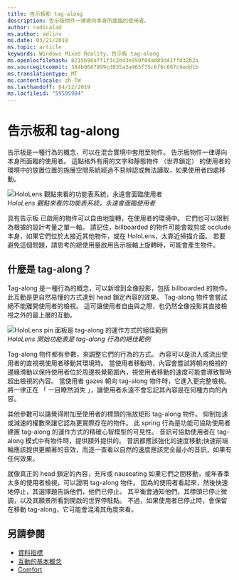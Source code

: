 ```yaml
---
title: 告示板和 tag-along
description: 告示板物件一律導向本身所面臨的使用者。
author: radicalad
ms.author: adlinv
ms.date: 03/21/2018
ms.topic: article
keywords: Windows Mixed Reality，告示板 tag-along
ms.openlocfilehash: 8215b96aff1f3c2d43e959f04ad83d41ffd32b2a
ms.sourcegitcommit: 384b0087899cd835a3a965f75c6f6c607c9edd1b
ms.translationtype: MT
ms.contentlocale: zh-TW
ms.lasthandoff: 04/12/2019
ms.locfileid: "59595984"
---
```

# <a name="billboarding-and-tag-along"></a>告示板和 tag-along

告示板是一種行為的概念，可以在混合實境中套用至物件。 告示板物件一律導向本身所面臨的使用者。 這點格外有用的文字和靜態物件 （世界鎖定） 的使用者的環境中的放置位置的施展空間系統經過不易辨認或無法讀取，如果使用者四處移動。

![HoloLens 觀點來看的功能表系統，永遠會面臨使用者](images/billboarding-fragments.gif)<br>
*HoloLens 觀點來看的功能表系統，永遠會面臨使用者*

具有告示板 已啟用的物件可以自由地旋轉，在使用者的環境中。 它們也可以限制為根據的設計考量之單一軸。 請記住，billboarded 的物件可能會裁剪或 occlude 本身，如果它們位於太接近其他物件，或在 HoloLens，太靠近掃描介面。 若要避免這個問題，請思考的總使用量啟用告示板軸上旋轉時，可能會產生物件。

## <a name="what-is-a-tag-along"></a>什麼是 tag-along？

Tag-along 是一種行為的概念，可以新增到全像投影，包括 billboarded 的物件。 此互動是更自然易懂的方式達到 head 鎖定內容的效果。 Tag-along 物件會嘗試絕不能離開使用者的檢視。 這可讓使用者自由與之際，也仍然全像投影其直接檢視之外的最上層的互動。

![HoloLens pin 面板是 tag-along 的運作方式的絕佳範例](images/tagalong-1000px.jpg)<br>
*HoloLens 開始功能表是 tag-along 行為的絕佳範例*

Tag-along 物件都有參數，來調整它們的行為的方式。 內容可以是流入或流出使用者的直視視使用者移動其環境時。 當使用者移動時，內容會嘗試將朝向檢視的邊緣滑動以保持使用者位於周邊視覺範圍內，視使用者移動的速度可能會導致暫時超出檢視的內容。 當使用者 gazes 朝向 tag-along 物件時，它進入更完整檢視。 將一律正在 「 一目瞭然消失 」，讓使用者永遠不會忘記其內容是在何種方向的內容。

其他參數可以讓覺得附加至使用者的標頭的拖放矩形 tag-along 物件。 抑制加速或減速的權數來讓它認為更實際存在的物件。 此 spring 行為是功能可協助使用者建置 tag-along 的運作方式的精確心智模型的可見性。 音訊可協助使用者在 tag-along 模式中有物件時，提供額外提供的。 音訊都應該強化的速度移動;快速前端輪應該提供更顯著的音效，而逐一查看以自然的速度應該完全最小的音訊，如果有任何效果。

就像真正的 head 鎖定的內容，充斥或 nauseating 如果它們之間移動，或年春季太多的使用者檢視，可以證明 tag-along 物件。 因為的使用者看起來，然後快速地停止，其選擇題告訴他們，他們已停止。 其平衡會通知他們，其標頭已停止微調，以及其願景所看到開啟的世界停駐點。 不過，如果使用者已停止時，會保留在移動 tag-along，它可能會混淆其角度來看。

## <a name="see-also"></a>另請參閱
* [資料指標](cursors.md)
* [互動的基本概念](interaction-fundamentals.md)
* [Comfort](comfort.md)
